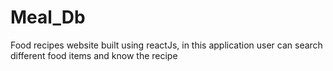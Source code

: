 # Meal_Db
Food recipes  website built using reactJs, in this application user can search different food items and know the recipe
